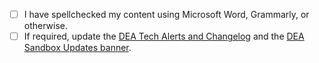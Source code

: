 <!-- Confirm each item by changing '[ ]' to '[x]' (if applicable). -->

* [ ] I have spellchecked my content using Microsoft Word, Grammarly, or otherwise.
* [ ] If required, update the [DEA Tech Alerts and Changelog][TechAlertsChangelog] and the [DEA Sandbox Updates banner][SandboxUpdatesBanner].

[TechAlertsChangelog]: https://github.com/GeoscienceAustralia/dea-knowledge-hub/blob/main/docs/tech-alerts-changelog/_tech_alerts_changelog.md
[SandboxUpdatesBanner]: https://bitbucket.org/geoscienceaustralia/datakube-apps/src/64c28bbf3d0e019d8940547a22f78b9bfd58d739/clusters/dea-sandbox/sandbox.yaml
